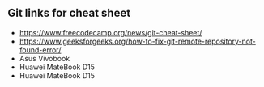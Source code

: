 ## Git links for cheat sheet

- https://www.freecodecamp.org/news/git-cheat-sheet/
- https://www.geeksforgeeks.org/how-to-fix-git-remote-repository-not-found-error/
- Asus Vivobook
- Huawei MateBook D15
- Huawei MateBook D15